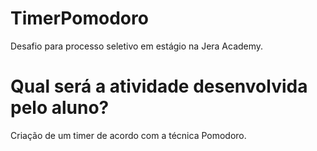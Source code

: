 # TimerPomodoro
Desafio para processo seletivo em estágio na Jera Academy.

# Qual será a atividade desenvolvida pelo aluno?
Criação de um timer de acordo com a técnica Pomodoro.
